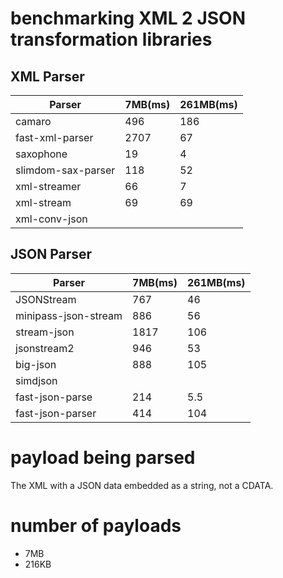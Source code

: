 # benchmarking XML 2 JSON transformation libraries

## XML Parser

| Parser             | 7MB(ms) | 261MB(ms) |
| ------------------ | ------- | --------- |
| camaro             | 496     | 186       |
| fast-xml-parser    | 2707    | 67        |
| saxophone          | 19      | 4         |
| slimdom-sax-parser | 118     | 52        |
| xml-streamer       | 66      | 7         |
| xml-stream         | 69      | 69        |
| xml-conv-json      |         |           |

## JSON Parser

| Parser               | 7MB(ms) | 261MB(ms) |
| -------------------- | ------- | --------- |
| JSONStream           | 767     | 46        |
| minipass-json-stream | 886     | 56        |
| stream-json          | 1817    | 106       |
| jsonstream2          | 946     | 53        |
| big-json             | 888     | 105       |
| simdjson             |         |           |
| fast-json-parse      | 214     | 5.5       |
| fast-json-parser     | 414     | 104       |

# payload being parsed

The XML with a JSON data embedded as a string, not a CDATA.

# number of payloads

- 7MB
- 216KB
